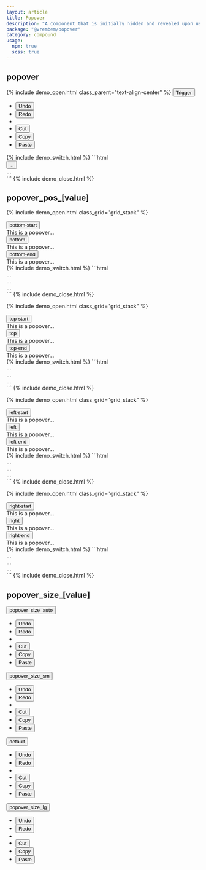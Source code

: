 ```yaml
---
layout: article
title: Popover
description: "A component that is initially hidden and revealed upon user interaction either through a click or hover event. Popover can contain lists of actions, links, or additional supplementary content."
package: "@vrembem/popover"
category: compound
usage:
  npm: true
  scss: true
---
```


## popover

{% include demo_open.html class_parent="text-align-center" %}
<button class="button button_color_primary" data-popover-trigger>Trigger</button>
<div class="popover is-active" data-popover data-popover-placement="bottom-start">
  <!-- <div class="arrow" data-popper-arrow></div> -->
  <ul class="menu">
    <li class="menu__item">
      <button class="menu__action">Undo</button>
    </li>
    <li class="menu__item">
      <button class="menu__action">Redo</button>
    </li>
    <li class="menu__sep"></li>
    <li class="menu__item">
      <button class="menu__action">Cut</button>
    </li>
    <li class="menu__item">
      <button class="menu__action">Copy</button>
    </li>
    <li class="menu__item">
      <button class="menu__action">Paste</button>
    </li>
  </ul>
</div>
{% include demo_switch.html %}
```html
<div class="popover">
  <button class="button">...</button>
  <div class="popover__target">
    ...
  </div>
</div>
```
{% include demo_close.html %}

## popover_pos_[value]

{% include demo_open.html class_grid="grid_stack" %}
<div class="level">
  <div class="popover popover_pos_bottom-start">
    <button class="button">
      <span>bottom-start</span>
      <span class="arrow-down"></span>
    </button>
    <div class="popover__target">
      <div class="padding">This is a popover...</div>
    </div>
  </div><!-- .popover -->
  <div class="popover popover_pos_bottom">
    <button class="button">
      <span>bottom</span>
      <span class="arrow-down"></span>
    </button>
    <div class="popover__target">
      <div class="padding">This is a popover...</div>
    </div>
  </div><!-- .popover -->
  <div class="popover popover_pos_bottom-end">
    <button class="button">
      <span>bottom-end</span>
      <span class="arrow-down"></span>
    </button>
    <div class="popover__target">
      <div class="padding">This is a popover...</div>
    </div>
  </div><!-- .popover -->
</div>
{% include demo_switch.html %}
```html
<div class="popover popover_pos_bottom-start">...</div>
<div class="popover popover_pos_bottom">...</div>
<div class="popover popover_pos_bottom-end">...</div>
```
{% include demo_close.html %}

{% include demo_open.html class_grid="grid_stack" %}
<div class="level">
  <div class="popover popover_pos_top-start">
    <button class="button">
      <span>top-start</span>
      <span class="arrow-up"></span>
    </button>
    <div class="popover__target">
      <div class="padding">This is a popover...</div>
    </div>
  </div><!-- .popover -->
  <div class="popover popover_pos_top">
    <button class="button">
      <span>top</span>
      <span class="arrow-up"></span>
    </button>
    <div class="popover__target">
      <div class="padding">This is a popover...</div>
    </div>
  </div><!-- .popover -->
  <div class="popover popover_pos_top-end">
    <button class="button">
      <span>top-end</span>
      <span class="arrow-up"></span>
    </button>
    <div class="popover__target">
      <div class="padding">This is a popover...</div>
    </div>
  </div><!-- .popover -->
</div>
{% include demo_switch.html %}
```html
<div class="popover popover_pos_top-start">...</div>
<div class="popover popover_pos_top">...</div>
<div class="popover popover_pos_top-end">...</div>
```
{% include demo_close.html %}

{% include demo_open.html class_grid="grid_stack" %}
<div class="level flex-justify-end">
  <div class="popover popover_pos_left-start">
    <button class="button">
      <span class="arrow-left"></span>
      <span>left-start</span>
    </button>
    <div class="popover__target">
      <div class="padding">This is a popover...</div>
    </div>
  </div><!-- .popover -->
  <div class="popover popover_pos_left">
    <button class="button">
      <span class="arrow-left"></span>
      <span>left</span>
    </button>
    <div class="popover__target">
      <div class="padding">This is a popover...</div>
    </div>
  </div><!-- .popover -->
  <div class="popover popover_pos_left-end">
    <button class="button">
      <span class="arrow-left"></span>
      <span>left-end</span>
    </button>
    <div class="popover__target">
      <div class="padding">This is a popover...</div>
    </div>
  </div><!-- .popover -->
</div>
{% include demo_switch.html %}
```html
<div class="popover popover_pos_left-start">...</div>
<div class="popover popover_pos_left">...</div>
<div class="popover popover_pos_left-end">...</div>
```
{% include demo_close.html %}

{% include demo_open.html class_grid="grid_stack" %}
<div class="level">
  <div class="popover popover_pos_right-start">
    <button class="button">
      <span>right-start</span>
      <span class="arrow-right"></span>
    </button>
    <div class="popover__target">
      <div class="padding">This is a popover...</div>
    </div>
  </div><!-- .popover -->
  <div class="popover popover_pos_right">
    <button class="button">
      <span>right</span>
      <span class="arrow-right"></span>
    </button>
    <div class="popover__target">
      <div class="padding">This is a popover...</div>
    </div>
  </div><!-- .popover -->
  <div class="popover popover_pos_right-end">
    <button class="button">
      <span>right-end</span>
      <span class="arrow-right"></span>
    </button>
    <div class="popover__target">
      <div class="padding">This is a popover...</div>
    </div>
  </div><!-- .popover -->
</div>
{% include demo_switch.html %}
```html
<div class="popover popover_pos_right-start">...</div>
<div class="popover popover_pos_right">...</div>
<div class="popover popover_pos_right-end">...</div>
```
{% include demo_close.html %}

## popover_size_[value]

<div>
  <div class="level">
    <div class="popover popover_size_auto popover_pos_top">
      <button class="button button_color_secondary">popover_size_auto</button>
      <div class="popover__target">
        <ul class="menu">
          <li class="menu__item">
            <button class="menu__action">Undo</button>
          </li>
          <li class="menu__item">
            <button class="menu__action">Redo</button>
          </li>
          <li class="menu__sep"></li>
          <li class="menu__item">
            <button class="menu__action">Cut</button>
          </li>
          <li class="menu__item">
            <button class="menu__action">Copy</button>
          </li>
          <li class="menu__item">
            <button class="menu__action">Paste</button>
          </li>
        </ul>
      </div>
    </div>
    <div class="popover popover_size_sm popover_pos_top-start">
      <button class="button button_color_secondary">popover_size_sm</button>
      <div class="popover__target">
        <ul class="menu">
          <li class="menu__item">
            <button class="menu__action">Undo</button>
          </li>
          <li class="menu__item">
            <button class="menu__action">Redo</button>
          </li>
          <li class="menu__sep"></li>
          <li class="menu__item">
            <button class="menu__action">Cut</button>
          </li>
          <li class="menu__item">
            <button class="menu__action">Copy</button>
          </li>
          <li class="menu__item">
            <button class="menu__action">Paste</button>
          </li>
        </ul>
      </div>
    </div>
    <div class="popover popover_pos_top-start">
      <button class="button button_color_secondary">default</button>
      <div class="popover__target">
        <ul class="menu">
          <li class="menu__item">
            <button class="menu__action">Undo</button>
          </li>
          <li class="menu__item">
            <button class="menu__action">Redo</button>
          </li>
          <li class="menu__sep"></li>
          <li class="menu__item">
            <button class="menu__action">Cut</button>
          </li>
          <li class="menu__item">
            <button class="menu__action">Copy</button>
          </li>
          <li class="menu__item">
            <button class="menu__action">Paste</button>
          </li>
        </ul>
      </div>
    </div>
    <div class="popover popover_size_lg popover_pos_top-start">
      <button class="button button_color_secondary">popover_size_lg</button>
      <div class="popover__target">
        <ul class="menu">
          <li class="menu__item">
            <button class="menu__action">Undo</button>
          </li>
          <li class="menu__item">
            <button class="menu__action">Redo</button>
          </li>
          <li class="menu__sep"></li>
          <li class="menu__item">
            <button class="menu__action">Cut</button>
          </li>
          <li class="menu__item">
            <button class="menu__action">Copy</button>
          </li>
          <li class="menu__item">
            <button class="menu__action">Paste</button>
          </li>
        </ul>
      </div>
    </div>
  </div>
</div>
